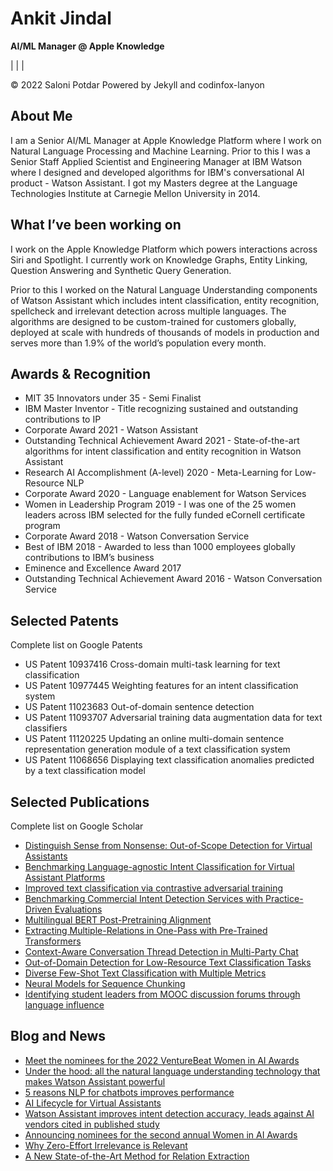 # Ankit Jindal

**AI/ML Manager @ Apple Knowledge**

|  |  | 

© 2022 Saloni Potdar
Powered by Jekyll and codinfox-lanyon

## About Me

I am a Senior AI/ML Manager at Apple Knowledge Platform where I work on Natural Language Processing and Machine Learning. Prior to this I was a Senior Staff Applied Scientist and Engineering Manager at IBM Watson where I designed and developed algorithms for IBM's conversational AI product - Watson Assistant. I got my Masters degree at the Language Technologies Institute at Carnegie Mellon University in 2014.

## What I’ve been working on

I work on the Apple Knowledge Platform which powers interactions across Siri and Spotlight. I currently work on Knowledge Graphs, Entity Linking, Question Answering and Synthetic Query Generation.

Prior to this I worked on the Natural Language Understanding components of Watson Assistant which includes intent classification, entity recognition, spellcheck and irrelevant detection across multiple languages. The algorithms are designed to be custom-trained for customers globally, deployed at scale with hundreds of thousands of models in production and serves more than 1.9% of the world’s population every month.

## Awards & Recognition

- MIT 35 Innovators under 35 - Semi Finalist
- IBM Master Inventor - Title recognizing sustained and outstanding contributions to IP
- Corporate Award 2021 - Watson Assistant
- Outstanding Technical Achievement Award 2021 - State-of-the-art algorithms for intent classification and entity recognition in Watson Assistant
- Research AI Accomplishment (A-level) 2020 - Meta-Learning for Low-Resource NLP
- Corporate Award 2020 - Language enablement for Watson Services
- Women in Leadership Program 2019 - I was one of the 25 women leaders across IBM selected for the fully funded eCornell certificate program
- Corporate Award 2018 - Watson Conversation Service
- Best of IBM 2018 - Awarded to less than 1000 employees globally contributions to IBM’s business
- Eminence and Excellence Award 2017
- Outstanding Technical Achievement Award 2016 - Watson Conversation Service

## Selected Patents

Complete list on Google Patents

- US Patent 10937416 Cross-domain multi-task learning for text classification
- US Patent 10977445 Weighting features for an intent classification system
- US Patent 11023683 Out-of-domain sentence detection
- US Patent 11093707 Adversarial training data augmentation data for text classifiers
- US Patent 11120225 Updating an online multi-domain sentence representation generation module of a text classification system
- US Patent 11068656 Displaying text classification anomalies predicted by a text classification model

## Selected Publications

Complete list on Google Scholar

- [Distinguish Sense from Nonsense: Out-of-Scope Detection for Virtual Assistants](#)
- [Benchmarking Language-agnostic Intent Classification for Virtual Assistant Platforms](#)
- [Improved text classification via contrastive adversarial training](#)
- [Benchmarking Commercial Intent Detection Services with Practice-Driven Evaluations](#)
- [Multilingual BERT Post-Pretraining Alignment](#)
- [Extracting Multiple-Relations in One-Pass with Pre-Trained Transformers](#)
- [Context-Aware Conversation Thread Detection in Multi-Party Chat](#)
- [Out-of-Domain Detection for Low-Resource Text Classification Tasks](#)
- [Diverse Few-Shot Text Classification with Multiple Metrics](#)
- [Neural Models for Sequence Chunking](#)
- [Identifying student leaders from MOOC discussion forums through language influence](#)

## Blog and News

- [Meet the nominees for the 2022 VentureBeat Women in AI Awards](#)
- [Under the hood: all the natural language understanding technology that makes Watson Assistant powerful](#)
- [5 reasons NLP for chatbots improves performance](#)
- [AI Lifecycle for Virtual Assistants](#)
- [Watson Assistant improves intent detection accuracy, leads against AI vendors cited in published study](#)
- [Announcing nominees for the second annual Women in AI Awards](#)
- [Why Zero-Effort Irrelevance is Relevant](#)
- [A New State-of-the-Art Method for Relation Extraction](#)
